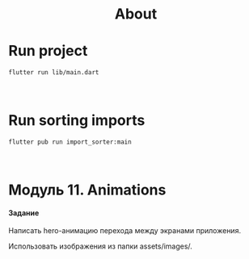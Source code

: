 <h1 align="center">About</h1>

# Run project
```sh
flutter run lib/main.dart
```

<br />

# Run sorting imports
```sh
flutter pub run import_sorter:main
```

<br />

# Модуль 11. Animations

#### Задание
Написать hero-анимацию перехода между экранами приложения.

Использовать изображения из папки assets/images/.
